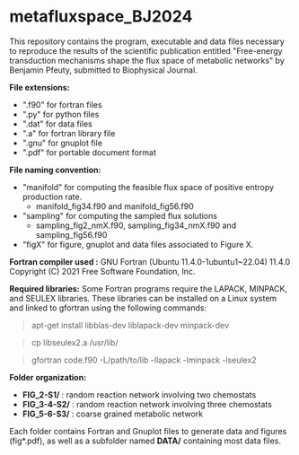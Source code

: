 # metafluxspace_BJ2024

This repository contains the program, executable and data files necessary to reproduce the results of the scientific publication entitled "Free-energy transduction mechanisms shape the flux space of metabolic networks" by Benjamin Pfeuty, submitted to Biophysical Journal.

**File extensions:**
- ".f90" for fortran files
- ".py" for python files
- ".dat" for data files
- ".a" for fortran library file
- ".gnu" for gnuplot file
- ".pdf" for portable document format
  
**File naming convention:**
- "manifold" for computing the feasible flux space of positive entropy production rate.
  - manifold_fig34.f90 and manifold_fig56.f90
- "sampling" for computing the sampled flux solutions
  - sampling_fig2_nmX.f90, sampling_fig34_nmX.f90 and sampling_fig56.f90
- "figX" for figure, gnuplot and data files associated to Figure X.
  
**Fortran compiler used :**
GNU Fortran (Ubuntu 11.4.0-1ubuntu1~22.04) 11.4.0
Copyright (C) 2021 Free Software Foundation, Inc.

**Required libraries:**
Some Fortran programs require the LAPACK, MINPACK, and SEULEX libraries. These libraries can be installed on a Linux system and linked to gfortran using the following commands:
> apt-get install libblas-dev liblapack-dev minpack-dev

> cp libseulex2.a /usr/lib/

> gfortran code.f90 -L/path/to/lib -llapack -lminpack -lseulex2
 
**Folder organization:**
- **FIG_2-S1/** : random reaction network involving two chemostats
- **FIG_3-4-S2/** : random reaction network involving three chemostats
- **FIG_5-6-S3/** : coarse grained metabolic network
  
Each folder contains Fortran and Gnuplot files to generate data and figures (fig*.pdf), as well as a subfolder named **DATA/** containing most data files.
